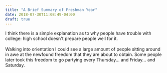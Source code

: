 ```yaml
---
title: "A Brief Summary of Freshman Year"
date: 2018-07-30T11:08:49-04:00
draft: true
---
```


I think there is a simple explanation as to why people have trouble with college: high school doesn't prepare people well for it. <br><br>
Walking into orientation I could see a large amount of people sitting around in awe at the newfound freedom that they are about to obtain. Some people later took this freedom to go partying every Thursday... and Friday... and Saturday.  
